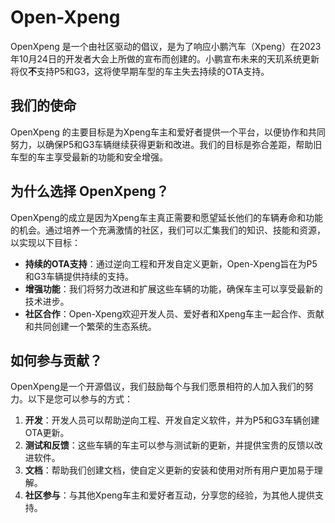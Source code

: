 # Open-Xpeng

OpenXpeng 是一个由社区驱动的倡议，是为了响应小鹏汽车（Xpeng）在2023年10月24日的开发者大会上所做的宣布而创建的。小鹏宣布未来的天玑系统更新将仅**不**支持P5和G3，这将使早期车型的车主失去持续的OTA支持。

## 我们的使命

OpenXpeng 的主要目标是为Xpeng车主和爱好者提供一个平台，以便协作和共同努力，以确保P5和G3车辆继续获得更新和改进。我们的目标是弥合差距，帮助旧车型的车主享受最新的功能和安全增强。

## 为什么选择 OpenXpeng？

OpenXpeng的成立是因为Xpeng车主真正需要和愿望延长他们的车辆寿命和功能的机会。通过培养一个充满激情的社区，我们可以汇集我们的知识、技能和资源，以实现以下目标：

- **持续的OTA支持**：通过逆向工程和开发自定义更新，Open-Xpeng旨在为P5和G3车辆提供持续的支持。
- **增强功能**：我们将努力改进和扩展这些车辆的功能，确保车主可以享受最新的技术进步。
- **社区合作**：Open-Xpeng欢迎开发人员、爱好者和Xpeng车主一起合作、贡献和共同创建一个繁荣的生态系统。

## 如何参与贡献？

OpenXpeng是一个开源倡议，我们鼓励每个与我们愿景相符的人加入我们的努力。以下是您可以参与的方式：

1. **开发**：开发人员可以帮助逆向工程、开发自定义软件，并为P5和G3车辆创建OTA更新。
2. **测试和反馈**：这些车辆的车主可以参与测试新的更新，并提供宝贵的反馈以改进软件。
3. **文档**：帮助我们创建文档，使自定义更新的安装和使用对所有用户更加易于理解。
4. **社区参与**：与其他Xpeng车主和爱好者互动，分享您的经验，为其他人提供支持。

